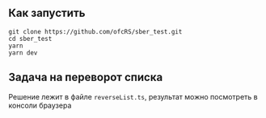 ## Как запустить
`git clone https://github.com/ofcRS/sber_test.git` <br />
`cd sber_test` <br />
`yarn` <br />
`yarn dev` 

## Задача на переворот списка 
Решение лежит в файле `reverseList.ts`, результат можно посмотреть в консоли браузера
